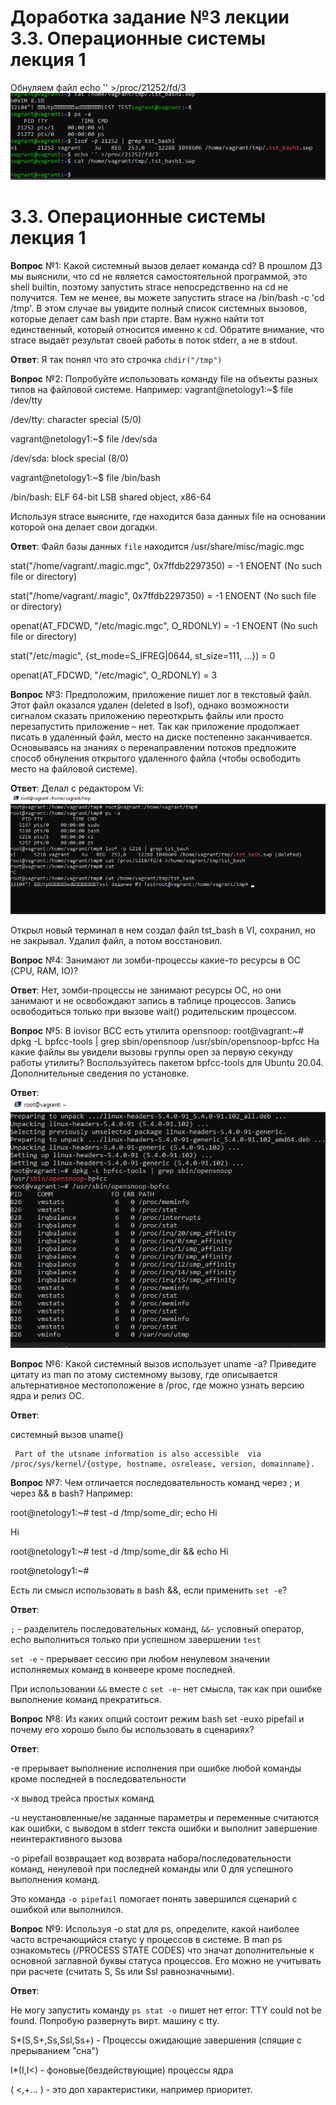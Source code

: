 # Доработка задание №3 лекции 3.3. Операционные системы лекция 1

Обнуляем файл echo '' >/proc/21252/fd/3
![img_2.png](img_2.png)

# 3.3. Операционные системы лекция 1

**Вопрос** №1: Какой системный вызов делает команда cd? В прошлом ДЗ мы выяснили, что cd не является самостоятельной программой, это shell builtin, поэтому запустить strace непосредственно на cd не получится. Тем не менее, вы можете запустить strace на /bin/bash -c 'cd /tmp'. В этом случае вы увидите полный список системных вызовов, которые делает сам bash при старте. Вам нужно найти тот единственный, который относится именно к cd. Обратите внимание, что strace выдаёт результат своей работы в поток stderr, а не в stdout.

**Ответ**: Я так понял что это строчка `chdir("/tmp")`

**Вопрос** №2: Попробуйте использовать команду file на объекты разных типов на файловой системе. Например:
vagrant@netology1:~$ file /dev/tty

/dev/tty: character special (5/0)

vagrant@netology1:~$ file /dev/sda

/dev/sda: block special (8/0)

vagrant@netology1:~$ file /bin/bash

/bin/bash: ELF 64-bit LSB shared object, x86-64

Используя strace выясните, где находится база данных file на основании которой она делает свои догадки.

**Ответ**: Файл базы данных `file` находится /usr/share/misc/magic.mgc

stat("/home/vagrant/.magic.mgc", 0x7ffdb2297350) = -1 ENOENT (No such file or directory)

stat("/home/vagrant/.magic", 0x7ffdb2297350) = -1 ENOENT (No such file or directory)

openat(AT_FDCWD, "/etc/magic.mgc", O_RDONLY) = -1 ENOENT (No such file or directory)

stat("/etc/magic", {st_mode=S_IFREG|0644, st_size=111, ...}) = 0

openat(AT_FDCWD, "/etc/magic", O_RDONLY) = 3

**Вопрос** №3: Предположим, приложение пишет лог в текстовый файл. Этот файл оказался удален (deleted в lsof), однако возможности сигналом сказать приложению переоткрыть файлы или просто перезапустить приложение – нет. Так как приложение продолжает писать в удаленный файл, место на диске постепенно заканчивается. Основываясь на знаниях о перенаправлении потоков предложите способ обнуления открытого удаленного файла (чтобы освободить место на файловой системе).

**Ответ**:
Делал с редактором Vi:
![img_1.png](img_1.png)

Открыл новый терминал в нем создал файл tst_bash в VI, сохранил, но не закрывал. Удалил файл, а потом восстановил. 

**Вопрос** №4: Занимают ли зомби-процессы какие-то ресурсы в ОС (CPU, RAM, IO)?

**Ответ**: Нет, зомби-процессы не занимают ресурсы ОС, но они занимают и не освобождают запись в таблице процессов. Запись освободиться только при вызове wait() родительским процессом. 

**Вопрос** №5: В iovisor BCC есть утилита opensnoop:
root@vagrant:~# dpkg -L bpfcc-tools | grep sbin/opensnoop
/usr/sbin/opensnoop-bpfcc
На какие файлы вы увидели вызовы группы open за первую секунду работы утилиты? Воспользуйтесь пакетом bpfcc-tools для Ubuntu 20.04. Дополнительные сведения по установке.

**Ответ**: ![img.png](img.png)

**Вопрос** №6: Какой системный вызов использует uname -a? Приведите цитату из man по этому системному вызову, где описывается альтернативное местоположение в /proc, где можно узнать версию ядра и релиз ОС.

**Ответ**: 

системный вызов uname()

     Part of the utsname information is also accessible  via  /proc/sys/kernel/{ostype, hostname, osrelease, version, domainname}.

**Вопрос** №7: Чем отличается последовательность команд через ; и через && в bash? Например:

root@netology1:~# test -d /tmp/some_dir; echo Hi

Hi

root@netology1:~# test -d /tmp/some_dir && echo Hi

root@netology1:~#

Есть ли смысл использовать в bash &&, если применить `set -e`?

**Ответ**: 

`;` - разделитель последовательных команд, `&&`- условный оператор, echo выполниться только при успешном завершении `test` 

`set -e` - прерывает сессию при любом ненулевом значении исполняемых команд в конвеере кроме последней.

При использовании `&&` вместе с `set -e`- нет смысла, так как при ошибке выполнение команд прекратиться. 

**Вопрос** №8: Из каких опций состоит режим bash set -euxo pipefail и почему его хорошо было бы использовать в сценариях?

**Ответ**: 

-e прерывает выполнение исполнения при ошибке любой команды кроме последней в последовательности 

-x вывод трейса простых команд 

-u неустановленные/не заданные параметры и переменные считаются как ошибки, с выводом в stderr текста ошибки и выполнит завершение неинтерактивного вызова

-o pipefail возвращает код возврата набора/последовательности команд, ненулевой при последней команды или 0 для успешного выполнения команд.

Это команда `-o pipefail` помогает понять завершился сценарий с ошибкой или выполнился.

**Вопрос** №9: Используя -o stat для ps, определите, какой наиболее часто встречающийся статус у процессов в системе. В man ps ознакомьтесь (/PROCESS STATE CODES) что значат дополнительные к основной заглавной буквы статуса процессов. Его можно не учитывать при расчете (считать S, Ss или Ssl равнозначными).

**Ответ**: 

Не могу запустить команду `ps stat -o` пишет нет error: TTY could not be found. Попробую развернуть вирт. машину с tty.

S*(S,S+,Ss,Ssl,Ss+) - Процессы ожидающие завершения (спящие с прерыванием "сна")

I*(I,I<) - фоновые(бездействующие) процессы ядра

( <,+... ) - это доп характеристики, например приоритет.